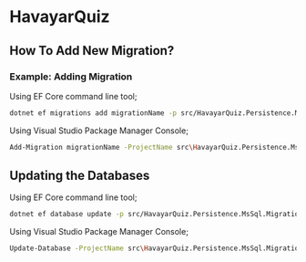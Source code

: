 # HavayarQuiz

## How To Add New Migration?

### Example: Adding Migration

Using EF Core command line tool;

````bash
dotnet ef migrations add migrationName -p src/HavayarQuiz.Persistence.MsSql.Migrations/ -s src/HavayarQuiz.Persistence.MsSql.Migrations/
````

Using Visual Studio Package Manager Console;

````bash
Add-Migration migrationName -ProjectName src\HavayarQuiz.Persistence.MsSql.Migrations -StartUpProjectName src\HavayarQuiz.Persistence.MsSql.Migrations
````


## Updating the Databases

Using EF Core command line tool;
````bash
dotnet ef database update -p src/HavayarQuiz.Persistence.MsSql.Migrations/ -s src/HavayarQuiz.Persistence.MsSql.Migrations/
````


Using Visual Studio Package Manager Console;
````bash
Update-Database -ProjectName src\HavayarQuiz.Persistence.MsSql.Migrations -StartUpProjectName src\HavayarQuiz.Persistence.MsSql.Migrations
````
